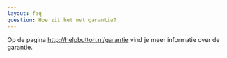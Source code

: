 ```yaml
---
layout: faq
question: Hoe zit het met garantie?
---
```

Op de pagina http://helpbutton.nl/garantie vind je meer informatie over de garantie.
